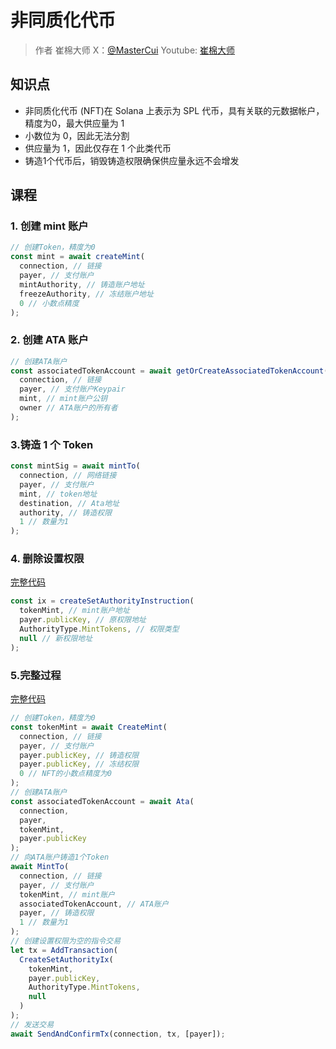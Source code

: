 # 非同质化代币

> 作者 崔棉大师 X：[@MasterCui](https://x.com/@MasterCui) Youtube: [崔棉大师](https://www.youtube.com/channel/UCv4y5qSUbJ8UC3CUmBPC_BA)

## 知识点

- 非同质化代币 (NFT)在 Solana 上表示为 SPL 代币，具有关联的元数据帐户，精度为0，最大供应量为 1
- 小数位为 0，因此无法分割
- 供应量为 1，因此仅存在 1 个此类代币
- 铸造1个代币后，销毁铸造权限确保供应量永远不会增发

## 课程

### 1. 创建 mint 账户

```js
// 创建Token，精度为0
const mint = await createMint(
  connection, // 链接
  payer, // 支付账户
  mintAuthority, // 铸造账户地址
  freezeAuthority, // 冻结账户地址
  0 // 小数点精度
);
```

### 2. 创建 ATA 账户

```js
// 创建ATA账户
const associatedTokenAccount = await getOrCreateAssociatedTokenAccount(
  connection, // 链接
  payer, // 支付账户Keypair
  mint, // mint账户公钥
  owner // ATA账户的所有者
);
```

### 3.铸造 1 个 Token

```js
const mintSig = await mintTo(
  connection, // 网络链接
  payer, // 支付账户
  mint, // token地址
  destination, // Ata地址
  authority, // 铸造权限
  1 // 数量为1
);
```

### 4. 删除设置权限

[完整代码](https://github.com/Fankouzu/solana-basic-ui/tree/main/scripts/4.Token/CreateSetAuthorityInstyIx.ts)

```js
const ix = createSetAuthorityInstruction(
  tokenMint, // mint账户地址
  payer.publicKey, // 原权限地址
  AuthorityType.MintTokens, // 权限类型
  null // 新权限地址
);
```

### 5.完整过程

[完整代码](https://github.com/Fankouzu/solana-basic-ui/tree/main/scripts/4.Token/7.NonFungibleToken.ts)

```js
// 创建Token，精度为0
const tokenMint = await CreateMint(
  connection, // 链接
  payer, // 支付账户
  payer.publicKey, // 铸造权限
  payer.publicKey, // 冻结权限
  0 // NFT的小数点精度为0
);
// 创建ATA账户
const associatedTokenAccount = await Ata(
  connection,
  payer,
  tokenMint,
  payer.publicKey
);
// 向ATA账户铸造1个Token
await MintTo(
  connection, // 链接
  payer, // 支付账户
  tokenMint, // mint账户
  associatedTokenAccount, // ATA账户
  payer, // 铸造权限
  1 // 数量为1
);
// 创建设置权限为空的指令交易
let tx = AddTransaction(
  CreateSetAuthorityIx(
    tokenMint,
    payer.publicKey,
    AuthorityType.MintTokens,
    null
  )
);
// 发送交易
await SendAndConfirmTx(connection, tx, [payer]);
```
